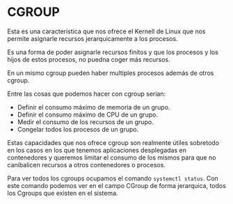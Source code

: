 # CGROUP
Esta es una caracteristica que nos ofrece el Kernell de Linux que nos permite asignarle recursos jerarquicamente a los procesos.

Es una forma de poder asignarle recursos finitos y que los procesos y los hijos de estos procesos, no puedna coger más recursos.

En un mismo cgroup pueden haber multiples procesos además de otros cgroup.

Entre las cosas que podemos hacer con cgroup serían:

- Definir el consumo máximo de memoria de un grupo.
- Definir el consumo máximo de CPU de un grupo.
- Medir el consumo de los recursos de un grupo.
- Congelar todos los procesos de un grupo.

Estas capacidades que nos ofrece cgroup son realmente útiles sobretodo en los casos en los que tenemos aplicaciones desplegadas en contenedores y queremos limitar el consumo de los mismos para que no canibalicen recursos a otros contenedores o procesos.

Para ver todos los cgroups ocupamos el comando `systemctl status`. Con este comando podemos ver en el campo CGroup de forma jerarquica, todos los Cgroups que existen en el sistema.

